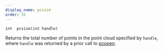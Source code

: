 ```yaml
---
display_name: pcsize
order: 31
---
```

`int  pcsize(int handle)`

Returns the total number of points in the point cloud specified by `handle`, where `handle` was returned by a prior call to [pcopen](pcopen.html "Returns a handle to a point cloud file.").
